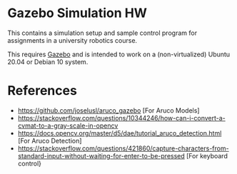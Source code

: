 
# Gazebo Simulation HW

This contains a simulation setup and sample control program for assignments in a
university robotics course.

This requires [Gazebo](http://gazebosim.org/) and is intended to work on a
(non-virtualized) Ubuntu 20.04 or Debian 10 system.

# References
- https://github.com/joselusl/aruco_gazebo [For Aruco Models]
- https://stackoverflow.com/questions/10344246/how-can-i-convert-a-cvmat-to-a-gray-scale-in-opencv
- https://docs.opencv.org/master/d5/dae/tutorial_aruco_detection.html [For Aruco Detection]
- https://stackoverflow.com/questions/421860/capture-characters-from-standard-input-without-waiting-for-enter-to-be-pressed [For keyboard control}
